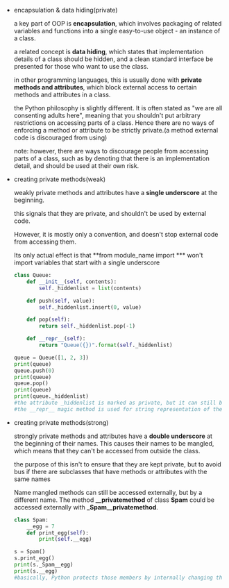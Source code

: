 -   encapsulation & data hiding(private)
    
    a key part of OOP is **encapsulation**, which involves packaging of related variables and functions into a single easy-to-use object - an instance of a class.
    
    a related concept is **data hiding**, which states that implementation details of a class should be hidden, and a clean standard interface be presented for those who want to use the class.
    
    in other programming languages, this is usually done with **private methods and attributes**, which block external access to certain methods and attributes in a class.
    
    the Python philosophy is slightly different. It is often stated as "we are all consenting adults here", meaning that you shouldn't put arbitrary restrictions on accessing parts of a class. Hence there are no ways of enforcing a method or attribute to be strictly private.(a method external code is discouraged from using)
    
    note: however, there are ways to discourage people from accessing parts of a class, such as by denoting that there is an implementation detail, and should be used at their own risk.
    
-   creating private methods(weak)
    
    weakly private methods and attributes have a **single underscore** at the beginning.
    
    this signals that they are private, and shouldn't be used by external code.
    
    However, it is mostly only a convention, and doesn't stop external code from accessing them.
    
    Its only actual effect is that \*\*from module\_name import \*\*\* won't import variables that start with a single underscore
    
    ```python
    class Queue:
    	def __init__(self, contents):
    		self._hiddenlist = list(contents)
    
    	def push(self, value):
    		self._hiddenlist.insert(0, value)
    
    	def pop(self):
    		return self._hiddenlist.pop(-1)
    
    	def __repr__(self):
    		return "Queue({})".format(self._hiddenlist)
    
    queue = Queue([1, 2, 3])
    print(queue)
    queue.push(0)
    print(queue)
    queue.pop()
    print(queue)
    print(queue._hiddenlist)
    #the attribute _hiddenlist is marked as private, but it can still be accessed in the outside code.
    #the __repr__ magic method is used for string representation of the instance.
    ```
    
-   creating private methods(strong)
    
    strongly private methods and attributes have a **double underscore** at the beginning of their names. This causes their names to be mangled, which means that they can't be accessed from outside the class.
    
    the purpose of this isn't to ensure that they are kept private, but to avoid bus if there are subclasses that have methods or attributes with the same names
    
    Name mangled methods can still be accessed externally, but by a different name. The method **\_\_privatemethod** of class **Spam** could be accessed externally with **\_Spam\_\_privatemethod**.
    
    ```python
    class Spam:
    	__egg = 7
    	def print_egg(self):
    		print(self.__egg)
    
    s = Spam()
    s.print_egg()
    print(s._Spam__egg)
    print(s.__egg)
    #basically, Python protects those members by internally changing the name to include the class name.
    ```